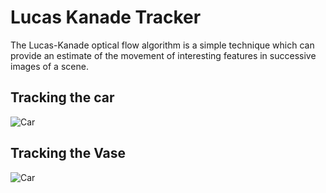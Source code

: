 # Lucas Kanade Tracker


The Lucas-Kanade optical flow algorithm is a simple technique which can
provide an estimate of the movement of interesting features in successive
images of a scene.

## Tracking the car

![Car](https://github.com/amrish1222/lucas_kanade_tracker/blob/master/results/car.gif)

## Tracking the Vase

![Car](https://github.com/amrish1222/lucas_kanade_tracker/blob/master/results/vase.gif)
